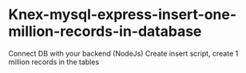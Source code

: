 # Knex-mysql-express-insert-one-million-records-in-database
Connect DB with your backend (NodeJs)
Create insert script, create 1 million records in the tables
